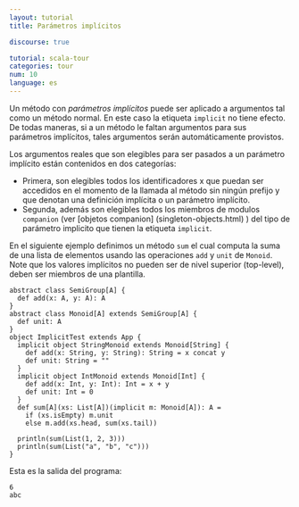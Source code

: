 ```yaml
---
layout: tutorial
title: Parámetros implícitos

discourse: true

tutorial: scala-tour
categories: tour
num: 10
language: es
---
```


Un método con _parámetros implícitos_ puede ser aplicado a argumentos tal como un método normal. En este caso la etiqueta `implicit` no tiene efecto. De todas maneras, si a un método le faltan argumentos para sus parámetros implícitos, tales argumentos serán automáticamente provistos.

Los argumentos reales que son elegibles para ser pasados a un parámetro implícito están contenidos en dos categorías:
* Primera, son elegibles todos los identificadores x que puedan ser accedidos en el momento de la llamada al método sin ningún prefijo y que denotan una definición implícita o un parámetro implícito.
* Segunda, además son elegibles todos los miembros de modulos `companion` (ver [objetos companion] (singleton-objects.html) ) del tipo de parámetro implicito que tienen la etiqueta `implicit`.

En el siguiente ejemplo definimos un método `sum` el cual computa la suma de una lista de elementos usando las operaciones `add` y `unit` de `Monoid`. Note que los valores implícitos no pueden ser de nivel superior (top-level), deben ser miembros de una plantilla.
 
    abstract class SemiGroup[A] {
      def add(x: A, y: A): A
    }
    abstract class Monoid[A] extends SemiGroup[A] {
      def unit: A
    }
    object ImplicitTest extends App {
      implicit object StringMonoid extends Monoid[String] {
        def add(x: String, y: String): String = x concat y
        def unit: String = ""
      }
      implicit object IntMonoid extends Monoid[Int] {
        def add(x: Int, y: Int): Int = x + y
        def unit: Int = 0
      }
      def sum[A](xs: List[A])(implicit m: Monoid[A]): A =
        if (xs.isEmpty) m.unit
        else m.add(xs.head, sum(xs.tail))

      println(sum(List(1, 2, 3)))
      println(sum(List("a", "b", "c")))
    }

Esta es la salida del programa:

    6
    abc
